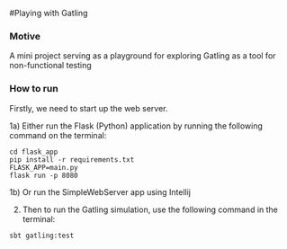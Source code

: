 #Playing with Gatling

### Motive

A mini project serving as a playground for exploring Gatling as a tool for non-functional testing



### How to run 

Firstly, we need to start up the web server. 

1a) Either run the Flask (Python) application by running the following command on the terminal: 

```
cd flask_app
pip install -r requirements.txt
FLASK_APP=main.py
flask run -p 8080
```

1b) Or run the SimpleWebServer app using Intellij


2) Then to run the Gatling simulation, use the following command in the terminal: 

```
sbt gatling:test
``` 
